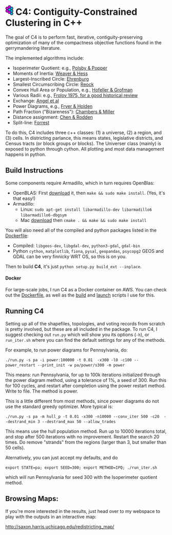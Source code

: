 # <img src="img/c4_logo.png" width=25px> C4: Contiguity-Constrained Clustering in C++

The goal of C4 is to perform fast, iterative, contiguity-preserving optimization
  of many of the compactness objective functions found in the gerrymandering literature.

The implemented algorithms include:
* Isoperimeter Quotient: e.g., [Polsby & Popper](https://digitalcommons.law.yale.edu/ylpr/vol9/iss2/6)
* Moments of Inertia: [Weaver & Hess](http://dx.doi.org/10.2307/794769)
* Largest-Inscribed Circle: [Ehrenburg](https://babel.hathitrust.org/cgi/pt?id=mdp.39015076673584;view=1up;seq=41)
* Smallest Circumscribing Circle: [Reock](http://dx.doi.org/10.2307/2109043)
* Convex Hull Area or Population, e.g., [Hofeller & Grofman](http://www.socsci.uci.edu/~bgrofman/B48-Comparing-the-Compactness.pdf)
* Various Radii: e.g., [Frolov 1975, for a good historical review](http://dx.doi.org/10.1080/00385417.1975.10640104)
* Exchange: [Angel et al](http://dx.doi.org/10.1111/j.1541-0064.2009.00304.x)
* Power Diagrams, e.g., [Fryer & Holden](http://dx.doi.org/10.1086/661511)
* Path Fraction ("Bizareness"): [Chambers & Miller](http://dx.doi.org/10.1561/100.00009022)
* Distance assignment: [Chen & Rodden](http://dx.doi.org/10.1561/100.00012033)
* Split-line: [Forrest](http://dx.doi.org/10.1177/000276426400800407)

To do this, C4 includes three c++ classes:
  (1) a universe, (2) a region, and (3) cells.
In districting parlance, this means states, legislative districts, and Census tracts (or block groups or blocks).
The Universer class (mainly) is exposed to python through cython.
All plotting and most data management happens in python.

## Build Instructions

Some components require Armadillo, which in turn requires OpenBlas:
* OpenBLAS: First [download](https://github.com/xianyi/OpenBLAS/zipball/master) it, then `make && sudo make install`.  (Yes, it's that easy!)
* Armadillo:
  * Linux: `sudo apt-get install libarmadillo-dev libarmadillo6 libarmadillo6-dbgsym`
  * Mac [download](http://arma.sourceforge.net/download.html) then `cmake . && make && sudo make install`
  
You will also need all of the compiled and python packages listed in the [Dockerfile](Dockerfile):
* Compiled: `libgeos-dev`, `libgdal-dev`, `python3-gdal`, `gdal-bin`
* Python `cython`, `matplotlib`, `fiona`, `pysal`, `geopandas`, `psycopg2`
GEOS and GDAL can be very finnicky WRT OS, so this is on you.
  
Then to build **C4**, it's just `python setup.py build_ext --inplace`.

#### Docker
For large-scale jobs, I run C4 as a Docker container on AWS.  You can check out the [Dockerfile](Dockerfile), as well as the [build](docker_build.sh) and [launch](aws_launch.sh) scripts I use for this.

## Running C4

Setting up all of the shapefiles, topologies, and voting records from scratch is pretty involved, but these are all included in the package.  To run C4, I suggest checking out `run.py` which will show you its options (`-h`), or `run_iter.sh` where you can find the default settings for any of the methods.

For example, to run power diagrams for Pennsylvania, do: 
```
./run.py -s pa -i power:100000 -t 0.01  -x300 -l0 -c100 --power_restart --print_init -w pa/power/s300 -m power
```
This means: run Pennsylvania, for up to 100k iterations initialized through the power diagram method, using a tolerance of 1%, a seed of 300.  Run this for 100 cycles, and restart after completion using the power restart method.  Write to file.  The method is power.

This is a little different from most methods, since power diagrams do not use the standard greedy optimizer.  More typical is:
```
./run.py -s pa -m hull_p -t 0.01 -x300 -n10000 --conv_iter 500 -c20  --destrand_min 3 --destrand_max 50 --allow_trades
```
This means use the hull population method.  Run up to 10000 iterations total, and stop after 500 iterations with no improvement.
Restart the search 20 times.
Do remove "strands" from the regions (larger than 3, but smaller than 50 cells).

Aternatively, you can just accept my defaults, and do
```
export STATE=pa; export SEED=300; export METHOD=IPQ; ./run_iter.sh
```
which will run Pennsylvania for seed 300 with the Isoperimeter quotient method.

## Browsing Maps:

If you're more interested in the results, just head over to my webspace to play with the outputs in an interactive map:

http://saxon.harris.uchicago.edu/redistricting_map/

